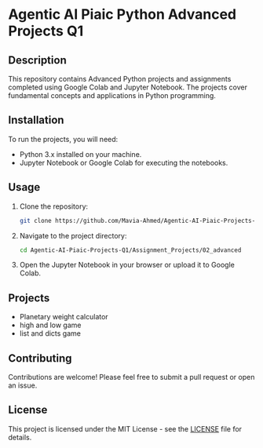 # Agentic AI Piaic Python Advanced Projects Q1

## Description
This repository contains Advanced Python projects and assignments completed using Google Colab and Jupyter Notebook. The projects cover fundamental concepts and applications in Python programming.

## Installation
To run the projects, you will need:
- Python 3.x installed on your machine.
- Jupyter Notebook or Google Colab for executing the notebooks.

## Usage
1. Clone the repository:
   ```bash
   git clone https://github.com/Mavia-Ahmed/Agentic-AI-Piaic-Projects-Q1.git
   ```
2. Navigate to the project directory:
   ```bash
   cd Agentic-AI-Piaic-Projects-Q1/Assignment_Projects/02_advanced
   ```
3. Open the Jupyter Notebook in your browser or upload it to Google Colab.

## Projects
- Planetary weight calculator
- high and low game
- list and dicts game

## Contributing
Contributions are welcome! Please feel free to submit a pull request or open an issue.

## License
This project is licensed under the MIT License - see the [LICENSE](LICENSE) file for details.

